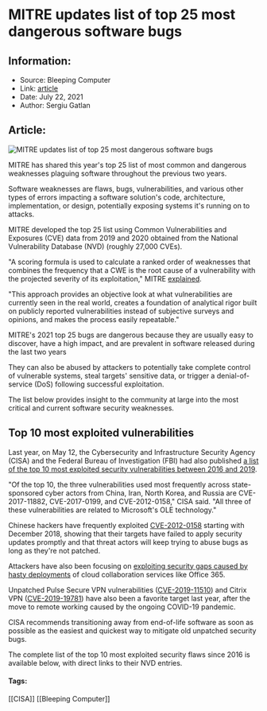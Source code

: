# MITRE updates list of top 25 most dangerous software bugs
### 

## Information:
+ Source: Bleeping Computer
+ Link: [article](https://www.bleepingcomputer.com/news/security/mitre-updates-list-of-top-25-most-dangerous-software-bugs/)
+ Date: July 22, 2021
+ Author: Sergiu Gatlan


## Article:
![MITRE updates list of top 25 most dangerous software bugs](https://www.bleepstatic.com/content/hl-images/2021/07/22/Writing-List.jpg)


MITRE has shared this year's top 25 list of most common and dangerous weaknesses plaguing software throughout the previous two years.


Software weaknesses are flaws, bugs, vulnerabilities, and various other types of errors impacting a software solution's code, architecture, implementation, or design, potentially exposing systems it's running on to attacks.


MITRE developed the top 25 list using Common Vulnerabilities and Exposures (CVE) data from 2019 and 2020 obtained from the National Vulnerability Database (NVD) (roughly 27,000 CVEs).


"A scoring formula is used to calculate a ranked order of weaknesses that combines the frequency that a CWE is the root cause of a vulnerability with the projected severity of its exploitation," MITRE [explained](https://cwe.mitre.org/top25/archive/2021/2021_cwe_top25.html).


"This approach provides an objective look at what vulnerabilities are currently seen in the real world, creates a foundation of analytical rigor built on publicly reported vulnerabilities instead of subjective surveys and opinions, and makes the process easily repeatable."


MITRE's 2021 top 25 bugs are dangerous because they are usually easy to discover, have a high impact, and are prevalent in software released during the last two years


They can also be abused by attackers to potentially take complete control of vulnerable systems, steal targets' sensitive data, or trigger a denial-of-service (DoS) following successful exploitation.


The list below provides insight to the community at large into the most critical and current software security weaknesses.


Top 10 most exploited vulnerabilities
-------------------------------------


Last year, on May 12, the Cybersecurity and Infrastructure Security Agency (CISA) and the Federal Bureau of Investigation (FBI) had also published [a list of the top 10 most exploited security vulnerabilities between 2016 and 2019](https://www.bleepingcomputer.com/news/security/us-govt-shares-list-of-most-exploited-vulnerabilities-since-2016/).


"Of the top 10, the three vulnerabilities used most frequently across state-sponsored cyber actors from China, Iran, North Korea, and Russia are CVE-2017-11882, CVE-2017-0199, and CVE-2012-0158," CISA said. "All three of these vulnerabilities are related to Microsoft's OLE technology."


Chinese hackers have frequently exploited [CVE-2012-0158](https://nvd.nist.gov/vuln/detail/CVE-2012-0158) starting with December 2018, showing that their targets have failed to apply security updates promptly and that threat actors will keep trying to abuse bugs as long as they're not patched.


Attackers have also been focusing on [exploiting security gaps caused by hasty deployments](https://www.bleepingcomputer.com/news/security/us-govt-updates-microsoft-office-365-security-best-practices/) of cloud collaboration services like Office 365.


Unpatched Pulse Secure VPN vulnerabilities ([CVE-2019-11510](https://nvd.nist.gov/vuln/detail/CVE-2019-11510)) and Citrix VPN ([CVE-2019-19781](https://nvd.nist.gov/vuln/detail/CVE-2019-19781)) have also been a favorite target last year, after the move to remote working caused by the ongoing COVID-19 pandemic.


CISA recommends transitioning away from end-of-life software as soon as possible as the easiest and quickest way to mitigate old unpatched security bugs.


The complete list of the top 10 most exploited security flaws since 2016 is available below, with direct links to their NVD entries.




#### Tags:
[[CISA]] [[Bleeping Computer]]
